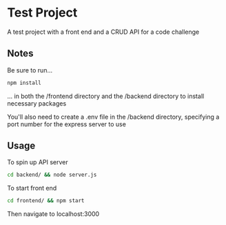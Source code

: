# Test Project

A test project with a front end and a CRUD API for a code challenge

## Notes

Be sure to run...

```bash
npm install
```

... in both the /frontend directory and the /backend directory to install necessary packages

You'll also need to create a .env file in the /backend directory, specifying a port number for the express server to use

## Usage

To spin up API server
```bash
cd backend/ && node server.js
```

To start front end
```bash
cd frontend/ && npm start
```

Then navigate to localhost:3000

